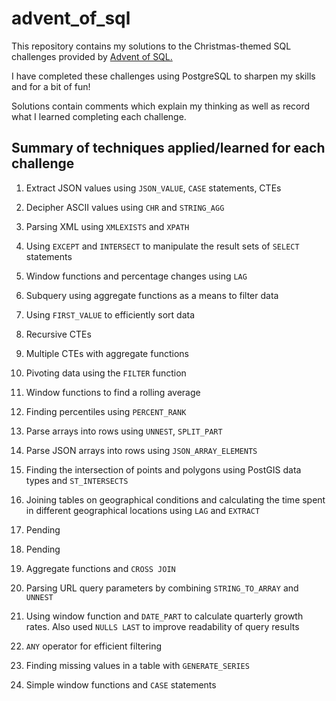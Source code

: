 # advent_of_sql

This repository contains my solutions to the Christmas-themed SQL challenges provided by [Advent of SQL.](https://adventofsql.com/)

I have completed these challenges using PostgreSQL to sharpen my skills and for a bit of fun!

Solutions contain comments which explain my thinking as well as record what I learned completing each challenge.

## Summary of techniques applied/learned for each challenge

1. Extract JSON values using `JSON_VALUE`, `CASE` statements, CTEs

2. Decipher ASCII values using `CHR` and `STRING_AGG`

3. Parsing XML using `XMLEXISTS` and `XPATH`

4. Using `EXCEPT` and `INTERSECT` to manipulate the result sets of `SELECT` statements

5. Window functions and percentage changes using `LAG`

6. Subquery using aggregate functions as a means to filter data

7. Using `FIRST_VALUE` to efficiently sort data

8. Recursive CTEs

9. Multiple CTEs with aggregate functions

10. Pivoting data using the `FILTER` function

11. Window functions to find a rolling average

12. Finding percentiles using `PERCENT_RANK`

13. Parse arrays into rows using `UNNEST`, `SPLIT_PART`

14. Parse JSON arrays into rows using `JSON_ARRAY_ELEMENTS`

15. Finding the intersection of points and polygons using PostGIS data types and `ST_INTERSECTS`

16. Joining tables on geographical conditions and calculating the time spent in different geographical locations using `LAG` and `EXTRACT`

17. Pending

18. Pending

19. Aggregate functions and `CROSS JOIN`

20. Parsing URL query parameters by combining `STRING_TO_ARRAY` and `UNNEST`

21. Using window function and `DATE_PART` to calculate quarterly growth rates. Also used `NULLS LAST` to improve readability of query results

22. `ANY` operator for efficient filtering

23. Finding missing values in a table with `GENERATE_SERIES`

24. Simple window functions and `CASE` statements
